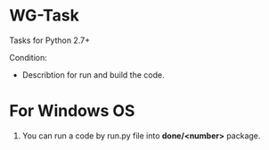 # WG-Task
Tasks for Python 2.7+

Condition: 
- Describtion for run and build the code.

# For Windows OS
1) You can run a code by run.py file into **done/\<number\>** package.
